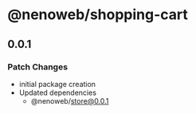 # @nenoweb/shopping-cart

## 0.0.1

### Patch Changes

- initial package creation
- Updated dependencies
  - @nenoweb/store@0.0.1
